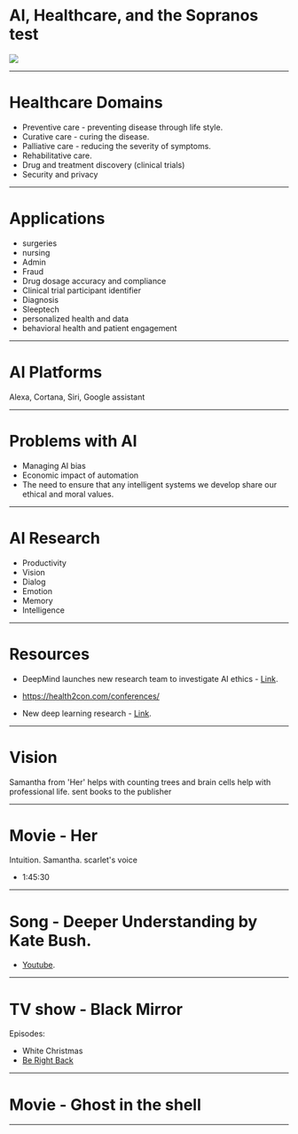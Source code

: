 # AI, Healthcare, and the Sopranos test

![](https://oren.github.io/images/ghost-big.jpg)

---

# Healthcare Domains
* Preventive care - preventing disease through life style.
* Curative care - curing the disease.
* Palliative care - reducing the severity of symptoms.
* Rehabilitative care.
* Drug and treatment discovery (clinical trials)
* Security and privacy

---

# Applications
* surgeries
* nursing
* Admin
* Fraud
* Drug dosage accuracy and compliance
* Clinical trial participant identifier
* Diagnosis
* Sleeptech
* personalized health and data
* behavioral health and patient engagement

---

# AI Platforms
Alexa, Cortana, Siri, Google assistant

---

# Problems with AI
* Managing AI bias
* Economic impact of automation
* The need to ensure that any intelligent systems we develop share our ethical and moral values.

---

# AI Research
* Productivity
* Vision
* Dialog
* Emotion
* Memory
* Intelligence

---

# Resources

* DeepMind launches new research team to investigate AI ethics - [Link](https://www.theverge.com/2017/10/4/16417978/deepmind-ai-ethics-society-research-group).
 
* https://health2con.com/conferences/

* New deep learning research - [Link](http://www.metafilter.com/169839/the-most-important-part-of-learning-is-actually-forgetting).

---

# Vision
Samantha from 'Her' helps with counting trees and brain cells
help with professional life. sent books to the publisher

---

# Movie - Her
Intuition. Samantha. scarlet's voice
* 1:45:30

---

# Song - Deeper Understanding by Kate Bush. 
* [Youtube](
  https://www.youtube.com/watch?v=nzqF_gBpS84).

---

# TV show - Black Mirror
Episodes:
* White Christmas
* [Be Right Back](
  https://en.wikipedia.org/wiki/Be_Right_Back)

---

# Movie - Ghost in the shell

---
